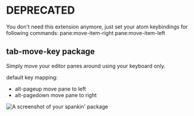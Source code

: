 # DEPRECATED
You don't need this extension anymore, just set your atom keybindings for following commands:
pane:move-item-right
pane:move-item-left

## tab-move-key package

Simply move your editor panes around using your keyboard only.

default key mapping:
- alt-pageup move pane to left
- alt-pagedown move pane to right





![A screenshot of your spankin' package](https://f.cloud.github.com/assets/69169/2290250/c35d867a-a017-11e3-86be-cd7c5bf3ff9b.gif)
